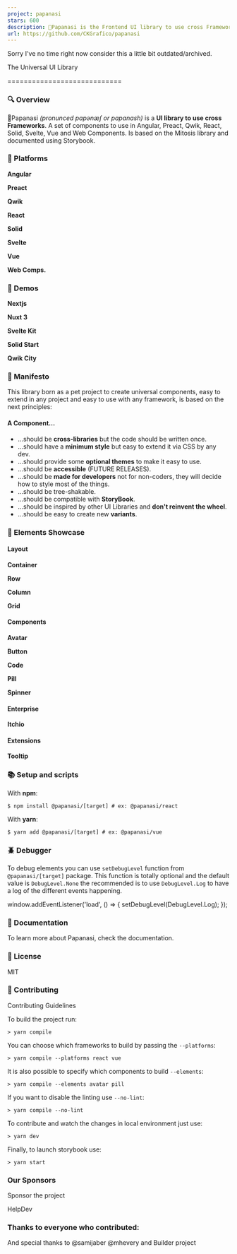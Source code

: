 ```yaml
---
project: papanasi
stars: 600
description: 🥯Papanasi is the Frontend UI library to use cross Frameworks. A set of components to use in Angular, Preact, Qwik, React, Solid, Svelte, Vue and Web Components
url: https://github.com/CKGrafico/papanasi
---
```


Sorry I've no time right now consider this a little bit outdated/archived.

The Universal UI Library


============================

### 🔍 Overview

🥯Papanasi _(pronunced pɑpənæʃ or papanash)_ is a **UI library to use cross Frameworks**. A set of components to use in Angular, Preact, Qwik, React, Solid, Svelte, Vue and Web Components. Is based on the Mitosis library and documented using Storybook.

### 🚀 Platforms

  
**Angular**  

  
**Preact**  

  
**Qwik**  

  
**React**  

  
**Solid**  

  
**Svelte**  

  
**Vue**  

  
**Web Comps.**  

### 🔮 Demos

  
**Nextjs**  

  
**Nuxt 3**  

  
**Svelte Kit**  

  
**Solid Start**  

  
**Qwik City**  

### 📣 Manifesto

This library born as a pet project to create universal components, easy to extend in any project and easy to use with any framework, is based on the next principles:

#### A Component...

-   ...should be **cross-libraries** but the code should be written once.
-   ...should have a **minimum style** but easy to extend it via CSS by any dev.
-   ...should provide some **optional themes** to make it easy to use.
-   ...should be **accessible** (FUTURE RELEASES).
-   ...should be **made for developers** not for non-coders, they will decide how to style most of the things.
-   ...should be tree-shakable.
-   ...should be compatible with **StoryBook**.
-   ...should be inspired by other UI Libraries and **don't reinvent the wheel**.
-   ...should be easy to create new **variants**.

### 🧩 Elements Showcase

#### Layout

  
**Container**  
  
  

  
**Row**  
  
  

  
**Column**  
  
  

  
**Grid**  
  
  

#### Components

  
**Avatar**  
  
  

  
**Button**  
  
  

  
**Code**  
  
  

  
**Pill**  
  
  

  
**Spinner**  
  
  

#### Enterprise

  
**Itchio**  
  
  

#### Extensions

  
**Tooltip**  
  
  

### 📚 Setup and scripts

With **npm**:

```
$ npm install @papanasi/[target] # ex: @papanasi/react
```

With **yarn**:

```
$ yarn add @papanasi/[target] # ex: @papanasi/vue
```

### 🪲 Debugger

To debug elements you can use `setDebugLevel` function from `@papanasi/[target]` package. This function is totally optional and the default value is `DebugLevel.None` the recommended is to use `DebugLevel.Log` to have a log of the different events happening.

window.addEventListener('load', () \=> {
  setDebugLevel(DebugLevel.Log);
});

### 📗 Documentation

To learn more about Papanasi, check the documentation.

### 📃 License

MIT

### 🚀 Contributing

Contributing Guidelines

To build the project run:

```
> yarn compile
```

You can choose which frameworks to build by passing the `--platforms`:

```
> yarn compile --platforms react vue
```

It is also possible to specify which components to build `--elements`:

```
> yarn compile --elements avatar pill
```

If you want to disable the linting use `--no-lint`:

```
> yarn compile --no-lint
```

To contribute and watch the changes in local environment just use:

```
> yarn dev
```

Finally, to launch storybook use:

```
> yarn start
```

### Our Sponsors

  
Sponsor the project

  
HelpDev

### Thanks to everyone who contributed:

And special thanks to @samijaber @mhevery and Builder project
